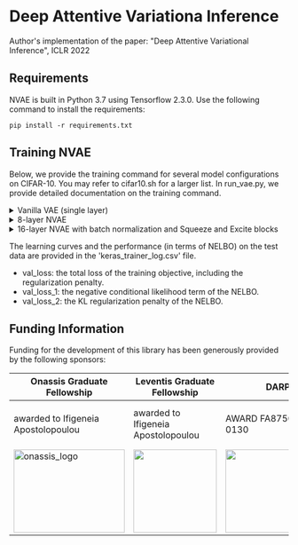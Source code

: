 # Deep Attentive Variationa Inference
Author's implementation of the paper: "Deep Attentive Variational Inference", ICLR 2022


## Requirements

NVAE is built in Python 3.7 using Tensorflow 2.3.0. Use the following command to install the requirements:

```
pip install -r requirements.txt
``` 

## Training NVAE

Below, we provide the training command for several model configurations on CIFAR-10.
You may refer to cifar10.sh for a larger list.
In run_vae.py, we provide detailed documentation on the training command.

</details>

<details><summary>Vanilla VAE (single layer) </summary>

  
  
* Number of trainable Parameters: 2.213556M
* NELBO after 400 training epochs: 8405.23 (3.95 bits per dimension)
* Marginal Likelihood (with 100 importance samples): -8318.75 (3.91 bits per dimension)

```shell script
  
 python run_vae.py --mode=train --train_log_dir=cifar10/ --train_log_subdir=vanilla_20chan_batchnorm  --train_hparams=use_mirrored_strategy=True,num_gpus=4,optimizer=adamax,optimization_method=gradient_descent,kl_scheduler=[warmup_smooth_start=1.0,warmup_epochs=0,update_beta=smooth],batch_size=32,epochs=400,learning_rate=0.01,learning_rate_schedule=cosine_warmup,lr_warmup_epochs=6,lr_decay_epochs=394,lr_steps_per_epoch=1563,lr_min_learning_rate=0.0001 --eval_hparams=num_importance_samples=100,workers=25,compute_logp=True --hparams=layer_latent_shape=[16,16,20],nof_layers=1,data_distribution=discretized_logistic_mixture,posterior_type=gaussian_diag,prior_type=gaussian_diag,lambda_reg=1.5e-4,norm_reg=l2,residual_var_layer=True --preproc_encoder_hparams=scale=[0,-2],use_stem=True,activation=swish,use_weight_norm=True,use_batch_norm=True,bn_momentum=0.95,nof_blocks=2,nof_filters=128,use_data_init=False --postproc_decoder_hparams=scale=[2,0],use_stem=True,stem_kernel_size=1,activation=swish,use_weight_norm=True,use_batch_norm=True,bn_momentum=0.95,nof_blocks=2,nof_filters=256,use_data_init=False --data_dist_hparams=network_hparams=[kernel_size=3,num_times=1,activation=elu] --posterior_hparams=log_scale_upper_bound=5,log_scale_low_bound=-5,network_hparams=[kernel_size=3,num_times=2,activation=elu]


```
  
</details>

<details><summary>8-layer NVAE  </summary>
  
* Number of trainable Parameters: 39.44066M
* NELBO after 400 training epochs: 6622.57 ( 3.11 bits per dimension)
* Marginal Likelihood (with 100 importance samples): -6556.962 ( 3.08 bits per dimension)


```shell script
  
python run_vae.py --mode=train --train_log_dir=cifar10/ --train_log_subdir=8layer_20chan_nobatchnorm  --train_hparams=use_mirrored_strategy=True,num_gpus=4,optimizer=adamax,optimization_method=gradient_descent,kl_scheduler=[warmup_smooth_start=1.0,warmup_epochs=0,update_beta=smooth],batch_size=32,epochs=400,learning_rate=0.01,learning_rate_schedule=cosine_warmup,lr_warmup_epochs=5,lr_decay_epochs=394,lr_steps_per_epoch=391,lr_min_learning_rate=0.0001 --eval_hparams=num_importance_samples=100,workers=25,batch_size=32,compute_logp=True,generate=True,reconstruct=True,verbose=True --hparams=layer_latent_shape=[16,16,20],nof_layers=8,data_distribution=discretized_logistic_mixture,posterior_type=gaussian_diag,prior_type=gaussian_diag,lambda_reg=1.15e-4,norm_reg=l2,residual_var_layer=True --merge_encoder_hparams=use_weight_norm=True,use_data_init=False --merge_generator_hparams=use_weight_norm=True,use_data_init=False --generator_hparams=scale=[0,0],use_stem=False,activation=swish,use_weight_norm=True,use_batch_norm=False,nof_blocks=2,nof_filters=256,use_data_init=False --encoder_hparams=scale=[0,0],use_stem=False,activation=swish,use_weight_norm=True,use_batch_norm=False,nof_blocks=2,nof_filters=256,use_data_init=False --preproc_encoder_hparams=scale=[0,-2],use_stem=True,activation=swish,use_weight_norm=True,use_batch_norm=False,nof_blocks=2,nof_filters=128,use_data_init=False --postproc_decoder_hparams=scale=[2,0],use_stem=False,activation=swish,use_weight_norm=True,use_batch_norm=False,nof_blocks=2,nof_filters=128,use_data_init=False --data_dist_hparams=network_hparams=[kernel_size=3,num_times=1,activation=elu] --posterior_hparams=log_scale_upper_bound=5,log_scale_low_bound=-5,network_hparams=[kernel_size=3,num_times=1,activation=] --init_posterior_hparams=log_scale_upper_bound=5,log_scale_low_bound=-5,network_hparams=[kernel_size=3,num_times=2,activation=elu] --prior_hparams=log_scale_upper_bound=5,log_scale_low_bound=-5,network_hparams=[kernel_size=1,num_times=1,activation=elu]

```
  
</details>

<details><summary>16-layer NVAE with batch normalization and Squeeze and Excite blocks  </summary>
  
* Number of trainable Parameters:  79.746204M
* NELBO after 400 training epochs: 6402.88 ( 3.01 bits per dimension)
* Marginal Likelihood (with 100 importance samples): -6334.46 ( 2.97 bits per dimension)
  
```shell script
  
  python run_vae.py  --mode=train --train_log_dir=cifar10/ --train_log_subdir=16layer_20chan_batchnorm_se  --train_hparams=use_mirrored_strategy=True,num_gpus=4,optimizer=adamax,optimization_method=gradient_descent,kl_scheduler=[warmup_smooth_start=0.1,warmup_epochs=16,update_beta=smooth],batch_size=32,epochs=400,learning_rate=0.01,learning_rate_schedule=cosine_warmup,lr_warmup_epochs=5,lr_decay_epochs=394,lr_steps_per_epoch=391,lr_min_learning_rate=0.0001 --eval_hparams=num_importance_samples=100,workers=25,batch_size=32,compute_logp=True,generate=True,reconstruct=True,verbose=True --hparams=layer_latent_shape=[16,16,20],nof_layers=16,lambda_reg=1.15e-4,norm_reg=l2,residual_var_layer=True,generator_type=resnet --merge_encoder_hparams=use_weight_norm=True,use_data_init=False --merge_generator_hparams=use_weight_norm=True,use_data_init=False --generator_hparams=scale=[0,0],use_se=True,use_stem=False,activation=swish,use_weight_norm=True,use_batch_norm=True,bn_momentum=0.95,nof_blocks=2,nof_filters=256,use_data_init=False --encoder_hparams=scale=[0,0],use_se=True,use_stem=False,activation=swish,use_weight_norm=True,use_batch_norm=True,bn_momentum=0.95,nof_blocks=2,nof_filters=256,use_data_init=False --preproc_encoder_hparams=scale=[0,-2],use_se=True,use_stem=True,activation=swish,use_weight_norm=True,use_batch_norm=True,bn_momentum=0.95,nof_blocks=2,nof_filters=128,use_data_init=False --postproc_decoder_hparams=scale=[2,0],use_stem=False,use_se=True,activation=swish,use_weight_norm=True,use_batch_norm=True,bn_momentum=0.95,nof_blocks=2,nof_filters=128,use_data_init=False --data_dist_hparams=network_hparams=[kernel_size=3,num_times=1,activation=elu] --posterior_hparams=log_scale_upper_bound=5,log_scale_low_bound=-5,network_hparams=[kernel_size=3,num_times=1,activation=] --init_posterior_hparams=log_scale_upper_bound=5,log_scale_low_bound=-5,network_hparams=[kernel_size=3,num_times=2,activation=elu] --prior_hparams=log_scale_upper_bound=5,log_scale_low_bound=-5,network_hparams=[kernel_size=1,num_times=1,activation=elu]


```
 </details>
  
  The learning curves and the performance (in terms of NELBO) on the test data are provided in the 'keras_trainer_log.csv' file.
  
  * val_loss: the total loss of the training objective, including the regularization penalty.
  * val_loss_1: the negative conditional likelihood term of the NELBO.
  * val_loss_2: the KL regularization penalty of the NELBO.



## Funding Information

Funding for the development of this library has been generously provided by the following sponsors:

| **Onassis Graduate Fellowship**  | **Leventis Graduate Fellowship**  |**DARPA**|**NSF**|
| --------------- | --------------- |---------------|---------------|
| awarded to Ifigeneia  Apostolopoulou    | awarded to Ifigeneia Apostolopoulou     |AWARD FA8750-17-2-0130    | AWARD  2038612 & <br> Graduate Research <br> Fellowship  awarded <br> to  Ian Char|
| <img src="https://github.com/ifiaposto/Tensorflow-Implementation-of-NVAE/blob/main/img/onassis_logo.png" alt="onassis_logo" width="200px" height="150px">   | <img src="https://github.com/ifiaposto/Tensorflow-Implementation-of-NVAE/blob/main/img/leventis_logo.jpg"  width="150px" height="150px">   |<img src="https://user-images.githubusercontent.com/11561732/168449987-62391aa4-77ff-491e-a9f9-89a5b2ae7a56.jpg"  width="200px" height="150px"> |<img src="https://user-images.githubusercontent.com/11561732/168450030-68fd8baa-c3e5-4ca0-ba75-bd3e783df56b.png"  width="200px" height="150px">
